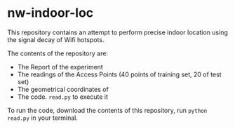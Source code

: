 # nw-indoor-loc

This repository contains an attempt to perform precise indoor location using the signal decay of Wifi hotspots.

The contents of the repository are:
- The Report of the experiment
- The readings of the Access Points (40 points of training set, 20 of test set)
- The geometrical coordinates of
- The code. `read.py` to execute it

To run the code, download the contents of this repository, run `python read.py` in your terminal.
